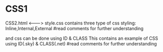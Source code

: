 # CSS1
CSS2.html <---> style.css
 contains three type of css styling:
Inline,Internal,External
#read comments for further understanding

and css can be done using ID & CLASS
This contains an example of CSS using ID(.sky) & CLASS(.net)
#read comments for further understanding
